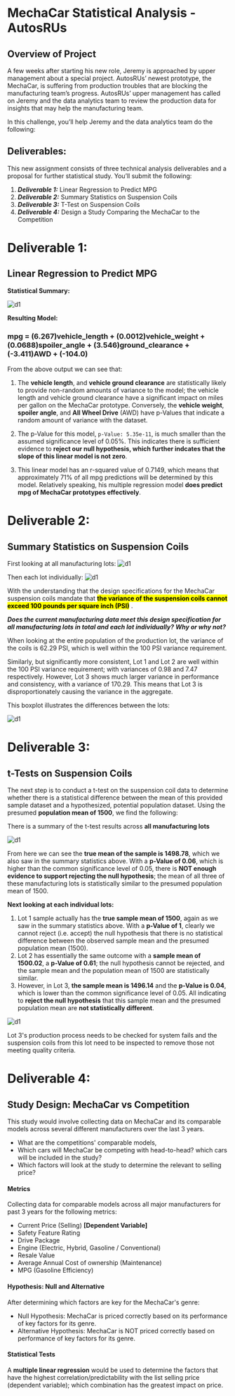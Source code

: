 # MechaCar Statistical Analysis - AutosRUs

## Overview of Project
A few weeks after starting his new role, Jeremy is approached by upper management about a special project. AutosRUs’ newest prototype, the MechaCar, is suffering from production troubles that are blocking the manufacturing team’s progress. AutosRUs’ upper management has called on Jeremy and the data analytics team to review the production data for insights that may help the manufacturing team.

In this challenge, you’ll help Jeremy and the data analytics team do the following:

## Deliverables:
This new assignment consists of three technical analysis deliverables and a proposal for further statistical study. You’ll submit the following:

1. ***Deliverable 1:*** Linear Regression to Predict MPG
2. ***Deliverable 2:*** Summary Statistics on Suspension Coils
3. ***Deliverable 3:*** T-Test on Suspension Coils
4. ***Deliverable 4:*** Design a Study Comparing the MechaCar to the Competition


# Deliverable 1:  
## Linear Regression to Predict MPG

**Statistical Summary:** 

![d1](https://github.com/DataJew/MechaCar_Statistical_Analysis/blob/main/Resources/images/model_summary.png)

**Resulting Model:** 
### mpg =  (6.267)**vehicle_length** + (0.0012)**vehicle_weight** + (0.0688)**spoiler_angle** + (3.546)**ground_clearance** + (-3.411)**AWD** + (-104.0)

From the above output we can see that:

1. The **vehicle length**, and **vehicle ground clearance** are statistically likely to provide non-random amounts of variance to the model; the vehicle length and vehicle ground clearance have a significant impact on miles per gallon on the MechaCar prototype. Conversely,
the **vehicle weight**, **spoiler angle**, and **All Wheel Drive** (AWD) have p-Values that indicate a random amount of variance with the dataset.  

2. The p-Value for this model, ```p-Value: 5.35e-11```, is much smaller than the assumed significance level of 0.05%. This indicates there is sufficient evidence to **reject our null hypothesis, which further indcates that the slope of this linear model is not zero**.

3.  This linear model has an r-squared value of 0.7149, which means that approximately 71% of all mpg predictions will be determined by this model. Relatively speaking, his multiple regression model **does predict mpg of MechaCar prototypes effectively**. 


# Deliverable 2:  
## Summary Statistics on Suspension Coils

First looking at all manufacturing lots:
![d1](https://github.com/DataJew/MechaCar_Statistical_Analysis/blob/main/Resources/images/total_summary.png)


Then each lot individually:
![d1](https://github.com/DataJew/MechaCar_Statistical_Analysis/blob/main/Resources/images/lot_summary.png)


With the understanding that the design specifications for the MechaCar suspension coils mandate that <mark style="background-color: Yellow">**the variance of the suspension coils cannot exceed 100 pounds per square inch (PSI)**</mark> . 

***Does the current manufacturing data meet this design specification for all manufacturing lots in total and each lot individually? Why or why not?***

When looking at the entire population of the production lot, the variance of the coils is 62.29 PSI, which is well within the 100 PSI variance requirement.  

Similarly, but significantly more consistent, Lot 1 and Lot 2 are well within the 100 PSI variance requirement; with variances of 0.98 and 7.47 respectively.  However, Lot 3 shows much larger variance in performance and consistency, with a variance of 170.29. This means that Lot 3 is disproportionately causing the variance in the aggregate.  

This boxplot illustrates the differences between the lots:

![d1](https://github.com/DataJew/MechaCar_Statistical_Analysis/blob/main/Resources/images/MechaCar_boxplot.png)


# Deliverable 3:  
## t-Tests on Suspension Coils

The next step is to conduct a t-test on the suspension coil data to determine whether there is a statistical difference between the mean of this provided sample dataset and a hypothesized, potential population dataset. Using the presumed **population mean of 1500**, we find the following:

There is a summary of the t-test results across **all manufacturing lots**

![d1](https://github.com/DataJew/MechaCar_Statistical_Analysis/blob/main/Resources/images/t-test1.png)

From here we can see the **true mean of the sample is 1498.78**, which we also saw in the summary statistics above.  With a **p-Value of 0.06**, which is higher than the common significance level of 0.05, there is **NOT enough evidence to support rejecting the null hypothesis**; the mean of all three of these manufacturing lots is statistically similar to the presumed population mean of 1500. 

**Next looking at each individual lots:**

1. Lot 1 sample actually has the **true sample mean of 1500**, again as we saw in the summary statistics above. With a **p-Value of 1**, clearly we cannot reject (i.e. accept) the null hypothesis that there is no statistical difference between the observed sample mean and the presumed population mean (1500).
2. Lot 2 has essentially the same outcome with a **sample mean of 1500.02**, a **p-Value of 0.61**; the null hypothesis cannot be rejected, and the sample mean and the population mean of 1500 are statistically similar.
3. However, in Lot 3, **the sample mean is 1496.14** and the **p-Value is 0.04**, which is lower than the common significance level of 0.05.  All indicating to **reject the null hypothesis** that this sample mean and the presumed population mean are **not statistically different**.

![d1](https://github.com/DataJew/MechaCar_Statistical_Analysis/blob/main/Resources/images/t-test2.png)

Lot 3's production process needs to be checked for system fails and the suspension coils from this lot need to be inspected to remove those not meeting quality criteria.

# Deliverable 4:  
## Study Design: MechaCar vs Competition

This study would involve collecting data on MechaCar and its comparable models across several different manufacturers over the last 3 years.

* What are the competitions' comparable models, 
* Which cars will MechaCar be competing with head-to-head? which cars will be included in the study?
* Which factors will look at the study to determine the relevant to selling price?
 

#### Metrics
Collecting data for comparable models across all major manufacturers for past 3 years for the following metrics:


*  Current Price (Selling) **[Dependent Variable]**
*  Safety Feature Rating 
*  Drive Package
*  Engine (Electric, Hybrid, Gasoline / Conventional)
*  Resale Value
*  Average Annual Cost of ownership (Maintenance)
*  MPG (Gasoline Efficiency)

#### Hypothesis: Null and Alternative
After determining which factors are key for the MechaCar's genre:

 * Null Hypothesis: MechaCar is priced correctly based on its performance of key factors for its genre.
 * Alternative Hypothesis: MechaCar is NOT priced correctly based on performance of key factors for its genre.
 
#### Statistical Tests
A **multiple linear regression** would be used to determine the factors that have the highest correlation/predictability with the list selling price (dependent variable); which combination has the greatest impact on price.
